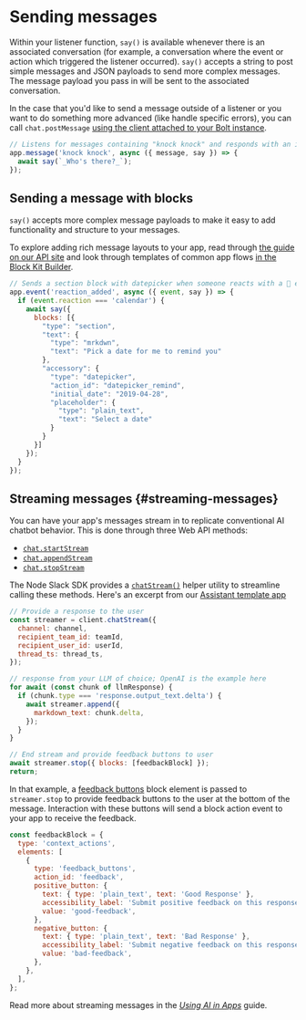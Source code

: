 # Sending messages

Within your listener function, `say()` is available whenever there is an associated conversation (for example, a conversation where the event or action which triggered the listener occurred). `say()` accepts a string to post simple messages and JSON payloads to send more complex messages. The message payload you pass in will be sent to the associated conversation.

In the case that you'd like to send a message outside of a listener or you want to do something more advanced (like handle specific errors), you can call `chat.postMessage` [using the client attached to your Bolt instance](/tools/bolt-js/concepts/web-api).

```javascript
// Listens for messages containing "knock knock" and responds with an italicized "who's there?"
app.message('knock knock', async ({ message, say }) => {
  await say(`_Who's there?_`);
});
```

## Sending a message with blocks

`say()` accepts more complex message payloads to make it easy to add functionality and structure to your messages.

To explore adding rich message layouts to your app, read through [the guide on our API site](/messaging/#structure) and look through templates of common app flows [in the Block Kit Builder](https://api.slack.com/tools/block-kit-builder?template=1).

```javascript
// Sends a section block with datepicker when someone reacts with a 📅 emoji
app.event('reaction_added', async ({ event, say }) => {
  if (event.reaction === 'calendar') {
    await say({
      blocks: [{
        "type": "section",
        "text": {
          "type": "mrkdwn",
          "text": "Pick a date for me to remind you"
        },
        "accessory": {
          "type": "datepicker",
          "action_id": "datepicker_remind",
          "initial_date": "2019-04-28",
          "placeholder": {
            "type": "plain_text",
            "text": "Select a date"
          }
        }
      }]
    });
  }
});
```

## Streaming messages {#streaming-messages}

You can have your app's messages stream in to replicate conventional AI chatbot behavior. This is done through three Web API methods:

* [`chat.startStream`](/reference/methods/chat.startstream)
* [`chat.appendStream`](/reference/methods/chat.appendstream)
* [`chat.stopStream`](/reference/methods/chat.stopstream)

The Node Slack SDK provides a [`chatStream()`](/tools/node-slack-sdk/reference/web-api/classes/WebClient#chatstream) helper utility to streamline calling these methods. Here's an excerpt from our [Assistant template app](https://github.com/slack-samples/bolt-js-assistant-template)

```js
// Provide a response to the user
const streamer = client.chatStream({
  channel: channel,
  recipient_team_id: teamId,
  recipient_user_id: userId,
  thread_ts: thread_ts,
});

// response from your LLM of choice; OpenAI is the example here
for await (const chunk of llmResponse) {
  if (chunk.type === 'response.output_text.delta') {
    await streamer.append({
      markdown_text: chunk.delta,
    });
  }
}

// End stream and provide feedback buttons to user
await streamer.stop({ blocks: [feedbackBlock] });
return;
```

In that example, a [feedback buttons](/reference/block-kit/block-elements/feedback-buttons-element) block element is passed to `streamer.stop` to provide feedback buttons to the user at the bottom of the message. Interaction with these buttons will send a block action event to your app to receive the feedback.

```js
const feedbackBlock = {
  type: 'context_actions',
  elements: [
    {
      type: 'feedback_buttons',
      action_id: 'feedback',
      positive_button: {
        text: { type: 'plain_text', text: 'Good Response' },
        accessibility_label: 'Submit positive feedback on this response',
        value: 'good-feedback',
      },
      negative_button: {
        text: { type: 'plain_text', text: 'Bad Response' },
        accessibility_label: 'Submit negative feedback on this response',
        value: 'bad-feedback',
      },
    },
  ],
};
```

Read more about streaming messages in the [_Using AI in Apps_](/tools/bolt-js/concepts/ai-apps) guide.